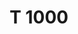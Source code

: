 ---
title: 'T 1000'
'description': 'lorem ipsulm bakbkedkjehehdkehdekhdhek'
'image': 'node.jpeg'
---